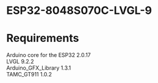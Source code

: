 # ESP32-8048S070C-LVGL-9

# Requirements
Arduino core for the ESP32 2.0.17  
LVGL 9.2.2  
Arduino_GFX_Library 1.3.1  
TAMC_GT911 1.0.2  
